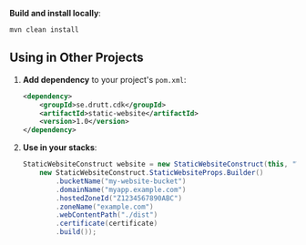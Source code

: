 **Build and install locally**:
   ```
   mvn clean install
   ```

## Using in Other Projects

1. **Add dependency** to your project's `pom.xml`:
   ```xml
   <dependency>
       <groupId>se.drutt.cdk</groupId>
       <artifactId>static-website</artifactId>
       <version>1.0</version>
   </dependency>
   ```

2. **Use in your stacks**:
   ```java
   StaticWebsiteConstruct website = new StaticWebsiteConstruct(this, "Website", 
       new StaticWebsiteConstruct.StaticWebsiteProps.Builder()
           .bucketName("my-website-bucket")
           .domainName("myapp.example.com")
           .hostedZoneId("Z1234567890ABC")
           .zoneName("example.com")
           .webContentPath("./dist")
           .certificate(certificate)
           .build());
   ```
